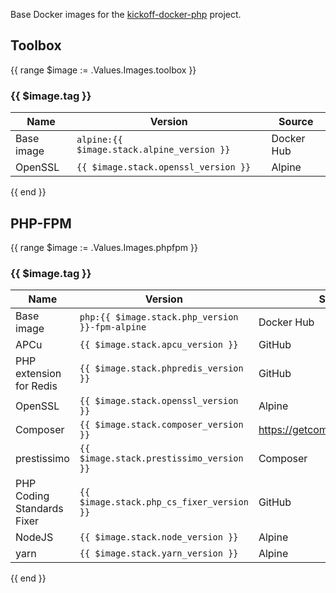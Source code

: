 Base Docker images for the [kickoff-docker-php](https://github.com/thecodingmachine/kickoff-docker-php/) project.

## Toolbox
{{ range $image := .Values.Images.toolbox }}
### {{ $image.tag }}

| Name       | Version                                    | Source     |
|------------|--------------------------------------------|------------|
| Base image | `alpine:{{ $image.stack.alpine_version }}` | Docker Hub |
| OpenSSL    | `{{ $image.stack.openssl_version }}`       | Alpine     |
{{ end }}
## PHP-FPM
{{ range $image := .Values.Images.phpfpm }}
### {{ $image.tag }}

| Name                       | Version                                         | Source                            |
|----------------------------|-------------------------------------------------|-----------------------------------|
| Base image                 | `php:{{ $image.stack.php_version }}-fpm-alpine` | Docker Hub                        |
| APCu                       | `{{ $image.stack.apcu_version }}`               | GitHub                            |
| PHP extension for Redis    | `{{ $image.stack.phpredis_version }}`           | GitHub                            |
| OpenSSL                    | `{{ $image.stack.openssl_version }}`            | Alpine                            |
| Composer                   | `{{ $image.stack.composer_version }}`           | https://getcomposer.org/installer |
| prestissimo                | `{{ $image.stack.prestissimo_version }}`        | Composer                          |
| PHP Coding Standards Fixer | `{{ $image.stack.php_cs_fixer_version }}`       | GitHub                            |
| NodeJS                     | `{{ $image.stack.node_version }}`               | Alpine                            |
| yarn                       | `{{ $image.stack.yarn_version }}`               | Alpine                            |
{{ end }}